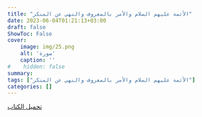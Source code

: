 ```yaml
---
title: "الأئمة عليهم السلام والأمر بالمعروف والنهي عن المنكر"
date: 2023-06-04T01:21:13+03:00
draft: false
ShowToc: False
cover:
    image: img/25.png
    alt: 'صورة'
    caption: ''
#    hidden: false
summary: 
tags: ["الأئمة عليهم السلام والأمر بالمعروف والنهي عن المنكر"]
categories: []
---
```

[تحميل الكتاب](./../../books/25.pdf)

